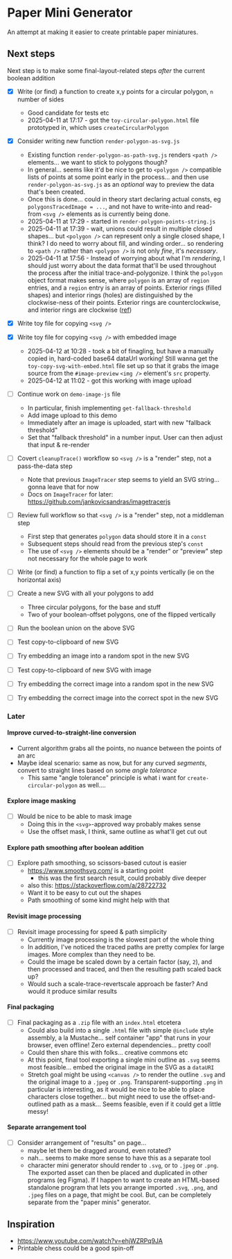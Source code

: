 # Paper Mini Generator

An attempt at making it easier to create printable paper miniatures.

## Next steps

Next step is to make some final-layout-related steps _after_ the current boolean addition

- [x] Write (or find) a function to create x,y points for a circular polygon, `n` number of sides
  - Good candidate for tests etc
  - 2025-04-11 at 17:17 - got the `toy-circular-polygon.html` file prototyped in, which uses `createCircularPolygon`

- [x] Consider writing new function `render-polygon-as-svg.js`
  - Existing function `render-polygon-as-path-svg.js` renders `<path />` elements... we want to stick to polygons though?
  - In general... seems like it'd be nice to get to `<polygon />` compatible lists of points at some point early in the process... and then use `render-polygon-as-svg.js` as an _optional_ way to preview the data that's been created.
  - Once this is done... could in theory start declaring actual consts, eg `polygonsTracedImage = ...`, and not have to write-into and read-from `<svg />` elements as is currently being done.
  - 2025-04-11 at 17:29 - started in `render-polygon-points-string.js`
  - 2025-04-11 at 17:39 - wait, unions could result in multiple closed shapes... but `<polygon />` can represent only a single closed shape, I think? I do need to worry about fill, and winding order... so rendering to `<path />` rather than `<polygon />` is not only _fine_, it's _necessary_.
  - 2025-04-11 at 17:56 - Instead of worrying about what I'm _rendering_, I should just worry about the data format that'll be used throughout the process after the initial trace-and-polygonize. I think the `polygon` object format makes sense, where `polygon` is an array of `region` entries, and a `region` entry is an array of points. Exterior rings (filled shapes) and interior rings (holes) are distinguished by the clockwise-ness of their points. Exterior rings are counterclockwise, and interior rings are clockwise ([ref](https://datatracker.ietf.org/doc/html/rfc7946#section-3.1.6))

- [x] Write toy file for copying `<svg />`
- [x] Write toy file for copying `<svg />` with embedded image
  - 2025-04-12 at 10:28 - took a bit of finagling, but have a manually copied in, hard-coded base64 dataUrl working! Still wanna get the `toy-copy-svg-with-embed.html` file set up so that it grabs the image source from the `#image-preview` `<img />` element's `src` property.
  - 2025-04-12 at 11:02 - got this working with image upload

- [ ] Continue work on `demo-image-js` file
  - In particular, finish implementing `get-fallback-threshold`
  - Add image upload to this demo
  - Immediately after an image is uploaded, start with new "fallback threshold"
  - Set that "fallback threshold" in a number input. User can then adjust that input & re-render

- [ ] Covert `cleanupTrace()` workflow so `<svg />` is a "render" step, not a pass-the-data step
  - Note that previous `ImageTracer` step seems to yield an SVG string... gonna leave that for now
  - Docs on `ImageTracer` for later: <https://github.com/jankovicsandras/imagetracerjs>

- [ ] Review full workflow so that `<svg />` is a "render" step, not a middleman step
  - First step that generates `polygon` data should store it in a `const`
  - Subsequent steps should read from the previous step's `const`
  - The use of `<svg />` elements should be a "render" or "preview" step not necessary for the whole page to work

- [ ] Write (or find) a function to flip a set of x,y points vertically (ie on the horizontal axis)
- [ ] Create a new SVG with all your polygons to add
  - Three circular polygons, for the base and stuff
  - Two of your boolean-offset polygons, one of the flipped vertically
- [ ] Run the boolean union on the above SVG
- [ ] Test copy-to-clipboard of new SVG
- [ ] Try embedding an image into a random spot in the new SVG
- [ ] Test copy-to-clipboard of new SVG with image
- [ ] Try embedding the correct image into a random spot in the new SVG
- [ ] Try embedding the correct image into the correct spot in the new SVG

### Later

#### Improve curved-to-straight-line conversion

- Current algorithm grabs all the points, no nuance between the points of an arc
- Maybe ideal scenario: same as now, but for any curved _segments_, convert to straight lines based on some _angle tolerance_
  - This same "angle tolerance" principle is what i want for `create-circular-polygon` as well....

#### Explore image masking

- [ ] Would be nice to be able to mask image
  - Doing this in the `<svg>`-approved way probably makes sense
  - Use the offset mask, I think, same outline as what'll get cut out

#### Explore path smoothing after boolean addition

- [ ] Explore path smoothing, so scissors-based cutout is easier
  - <https://www.smoothsvg.com/> is a starting point
    - this was the first search result, could probably dive deeper
  - also this: <https://stackoverflow.com/a/28722732>
  - Want it to be easy to cut out the shapes
  - Path smoothing of some kind might help with that

#### Revisit image processing

- [ ] Revisit image processing for speed & path simplicity
  - Currently image processing is the slowest part of the whole thing
  - In addition, I've noticed the traced paths are pretty complex for large images. More complex than they need to be.
  - Could the image be scaled down by a certain factor (say, `2`), and then processed and traced, and then the resulting path scaled back up?
  - Would such a scale-trace-revertscale approach be faster? And would it produce similar results

#### Final packaging

- [ ] Final packaging as a `.zip` file with an `index.html` etcetera
  - Could also build into a single `.html` file with simple `@include` style assembly, a la Mustache... self container "app" that runs in your browser, even offline! Zero external dependencies... pretty cool!
  - Could then share this with folks... creative commons etc
  - At this point, final tool exporting a single mini outline as `.svg` seems most feasible... embed the original image in the SVG as a `dataURI`
  - Stretch goal might be using `<canvas />` to render the outline `.svg` and the original image to a `.jpeg` or `.png`. Transparent-supporting `.png` in particular is interesting, as it would be nice to be able to place characters close together... but might need to use the offset-and-outlined path as a mask... Seems feasible, even if it could get a little messy!

#### Separate arrangement tool

- [ ] Consider arrangement of "results" on page...
  - maybe let them be dragged around, even rotated?
  - nah... seems to make more sense to have this as a separate tool
  - character mini generator should render to `.svg`, or to `.jpeg` or `.png`. The exported asset can then be placed and duplicated in other programs (eg Figma). If I happen to want to create an HTML-based standalone program that lets you arrange imported `.svg`, `.png`, and `.jpeg` files on a page, that might be cool. But, can be completely separate from the "paper minis" generator.

## Inspiration

- <https://www.youtube.com/watch?v=ehjWZRPq9JA>
- Printable chess could be a good spin-off
